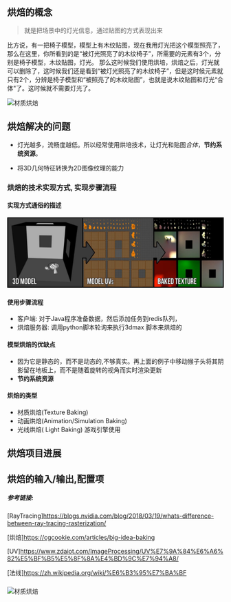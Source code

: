 ## 烘焙的概念

> 就是把场景中的灯光信息，通过贴图的方式表现出来

比方说，有一把椅子模型，模型上有木纹贴图，现在我用灯光把这个模型照亮了，那么在这里，你所看到的是“被灯光照亮了的木纹椅子”，所需要的元素有3个，分别是椅子模型，木纹贴图，灯光。
那么这时候我们使用烘培，烘焙之后，灯光就可以删除了，这时候我们还是看到“被灯光照亮了的木纹椅子”，但是这时候元素就只有2个，分辨是椅子模型和“被照亮了的木纹贴图”，也就是说木纹贴图和灯光“合体"了。这时候就不需要灯光了。

![材质烘焙](./bak/texture_bak.gif '材质烘焙')


## 烘焙解决的问题

- 灯光越多，流畅度越低。所以经常使用烘培技术，让灯光和贴图*合体*，**节约系统资源**。

- 将3D几何特征转换为2D图像纹理的能力

### 烘焙的技术实现方式, 实现步骤流程

#### 实现方式通俗的描述
![材质烘焙](./bak/baking_procedure.jpg '烘焙过程')

 
#### 使用步骤流程

- 客户端: 对于Java程序准备数据，然后添加任务到redis队列，
- 烘焙服务器: 调用python脚本轮询来执行3dmax 脚本来烘焙的


#### 模型烘焙的优缺点
- 因为它是静态的，而不是动态的,不够真实。再上面的例子中移动猴子头将其阴影留在地板上，而不是随着旋转的视角而实时渲染更新
- **节约系统资源**

#### 烘焙的类型

- 材质烘焙(Texture Baking)
- 动画烘焙(Animation/Simulation Baking)
- 光线烘焙( Light Baking) 游戏引擎使用

## 烘焙项目进展

## 烘焙的输入/输出,配置项



##### 参考链接:

[RayTracing]https://blogs.nvidia.com/blog/2018/03/19/whats-difference-between-ray-tracing-rasterization/

[烘焙]https://cgcookie.com/articles/big-idea-baking

[UV]https://www.zdaiot.com/ImageProcessing/UV%E7%9A%84%E6%A6%82%E5%BF%B5%E5%8F%8A%E4%BD%9C%E7%94%A8/

[法线]https://zh.wikipedia.org/wiki/%E6%B3%95%E7%BA%BF


##### 

![材质烘焙](./bak/raytrace.gif '实时光线追踪')